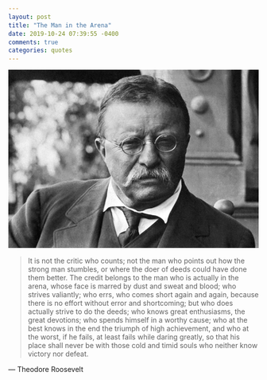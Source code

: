 ```yaml
---
layout: post
title: "The Man in the Arena"
date: 2019-10-24 07:39:55 -0400
comments: true
categories: quotes
---
```


!["Theodore Roosevelt - Underwood Archives/Getty Images"](/assets/images/theodore_roosevelt.jpg "Theodore Roosevelt - Underwood Archives/Getty Images")

> It is not the critic who counts; not the man who points out how the strong man stumbles, or where the doer of deeds could have done them better. The credit belongs to the man who is actually in the arena, whose face is marred by dust and sweat and blood; who strives valiantly; who errs, who comes short again and again, because there is no effort without error and shortcoming; but who does actually strive to do the deeds; who knows great enthusiasms, the great devotions; who spends himself in a worthy cause; who at the best knows in the end the triumph of high achievement, and who at the worst, if he fails, at least fails while daring greatly, so that his place shall never be with those cold and timid souls who neither know victory nor defeat.

— Theodore Roosevelt
